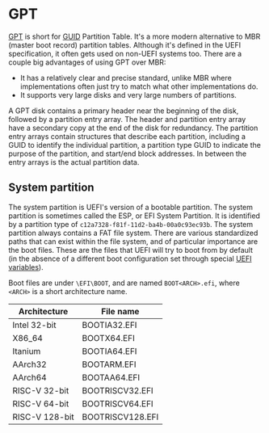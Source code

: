# GPT

[GPT] is short for [GUID] Partition Table. It's a more modern
alternative to MBR (master boot record) partition tables. Although it's
defined in the UEFI specification, it often gets used on non-UEFI
systems too. There are a couple big advantages of using GPT over MBR:
- It has a relatively clear and precise standard, unlike MBR where
  implementations often just try to match what other implementations do.
- It supports very large disks and very large numbers of partitions.

A GPT disk contains a primary header near the beginning of the disk,
followed by a partition entry array. The header and partition entry
array have a secondary copy at the end of the disk for redundancy. The
partition entry arrays contain structures that describe each partition,
including a GUID to identify the individual partition, a partition type
GUID to indicate the purpose of the partition, and start/end block
addresses. In between the entry arrays is the actual partition data.

## System partition

The system partition is UEFI's version of a bootable partition. The
system partition is sometimes called the ESP, or EFI System
Partition. It is identified by a partition type of
`c12a7328-f81f-11d2-ba4b-00a0c93ec93b`. The system partition always
contains a FAT file system. There are various standardized paths that
can exist within the file system, and of particular importance are the
boot files. These are the files that UEFI will try to boot from by
default (in the absence of a different boot configuration set through
special [UEFI variables]).

Boot files are under `\EFI\BOOT`, and are named `BOOT<ARCH>.efi`, where
`<ARCH>` is a short architecture name.

|Architecture  |File name       |
|--------------|----------------|
|Intel 32-bit  |BOOTIA32.EFI    |
|X86_64        |BOOTX64.EFI     |
|Itanium       |BOOTIA64.EFI    |
|AArch32       |BOOTARM.EFI     |
|AArch64       |BOOTAA64.EFI    |
|RISC-V 32-bit |BOOTRISCV32.EFI |
|RISC-V 64-bit |BOOTRISCV64.EFI |
|RISC-V 128-bit|BOOTRISCV128.EFI|

[GPT]: https://en.wikipedia.org/wiki/GUID_Partition_Table
[GUID]: guid.md
[UEFI variables]: variables.md
